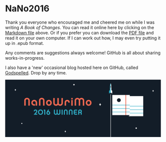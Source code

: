# NaNo2016
Thank you everyone who encouraged me and cheered me on while I was writing *A Book of Changes*. You can read it online here by clicking on the [Markdown file](https://github.com/tonusp/NaNo2016/blob/master/A_Book_of_Changes.md) above. Or if you prefer you can download the [PDF file](https://github.com/tonusp/NaNo2016/blob/master/A_Book_of_Changes.pdf) and read it on your own computer. If I can work out how, I may even try putting it up in .epub format.

Any comments are suggestions always welcome! GitHub is all about sharing works-in-progress.

I also have a 'new' occasional blog hosted here on GitHub, called [Godspelled](http://tonusp.github.io/). Drop by any time.

![](NaNoWriMo_2016_WebBanner_Winner.png)
